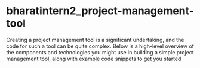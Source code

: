 # bharatintern2_project-management-tool
Creating a project management tool is a significant undertaking, and the code for such a tool can be quite complex. Below is a high-level overview of the components and technologies you might use in building a simple project management tool, along with example code snippets to get you started

